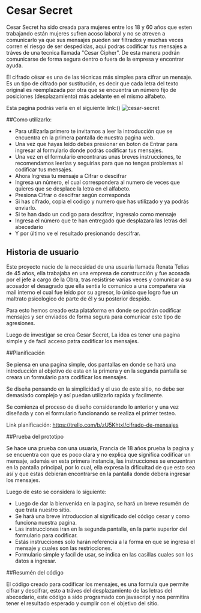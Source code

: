 # Cesar Secret

Cesar Secret ha sido creada para mujeres entre los 18 y 60 años que esten trabajando están mujeres sufren acoso laboral y no se atreven a comunicarlo ya que sus mensajes pueden ser filtrados y muchas veces corren el riesgo de ser despedidas, aquí podras codificar tus mensajes a tráves de una tecnica llamada "Cesar Cipher". De esta manera podrán comunicarse de forma segura dentro o fuera de la empresa y encontrar ayuda.

El cifrado césar es una de las técnicas más simples para cifrar un mensaje. Es un tipo de cifrado por sustitución, es decir que cada letra del texto original es reemplazada por otra que se encuentra un número fijo de posiciones (desplazamiento) más adelante en el mismo alfabeto.

Esta pagina podrás verla en el siguiente link:()
![cesar-secret]()

##Como utilizarlo:


- Para utilizarla primero te invitamos a leer la introducción que se encuentra en la primera pantalla de nuestra pagina web.
- Una vez que hayas leido debes presionar en boton de Entrar para ingresar al formulario donde podrás codificar tus mensajes.
- Una vez en el formulario encontraras unas breves instrucciones, te recomendamos leerlas y seguirlas para que no tengas problemas al codificar tus mensajes.
- Ahora Ingresa tu mensaje a Cifrar o descifrar
- Ingresa un número, el cual correspondera al numero de veces que quieres que se desplace la letra en el alfabeto.
- Presiona Cifrar o descifrar según corresponda
- Si has cifrado, copia el codigo y numero que has utilizado y ya podrás enviarlo.
- Si te han dado un codigo para descifrar, ingresalo como mensaje
- Ingresa el número que te han entregado que desplazara las letras del abecedario
- Y por último ve el resultado presionando descifrar.


## Historia de usuario

Este proyecto nacio de la necesidad de una usuaria llamada Renata Telias de 45 años, ella trabajaba en una empresa de construcción y fue acosada por el jefe a cargo de la Obra, tras resistirse varias veces y comunicar a su acosador el desagrado que ella sentia lo comunico a una compañera vía mail interno el cual fue leido por su agresor, lo único que logro fue un maltrato psicologico de parte de él y su posterior despido.

Para esto hemos creado esta plataforma en donde se podrán codificar mensajes y ser enviados de forma segura para comunicar este tipo de agresiones.

Luego de investigar se crea Cesar Secret, La idea es tener una pagina simple y de facíl acceso patra codificar 
los mensajes.


##Planificación

Se piensa en una pagina simple, dos pantallas en donde se hará una introducción al objetivo de esta en la primera y en la segunda pantalla se creara un formulario para codificar los mensajes.

Se diseña pensando en la simplicidad y el uso de este sitio, no debe ser demasiado complejo y así puedan utilizarlo rapida y facílmente.

Se comienza el proceso de diseño considerando lo anterior y una vez diseñada y con el formulario funcionando se realiza el primer testeo.

Link planificación: https://trello.com/b/zU5Khtxl/cifrado-de-mensajes


##Prueba del prototipo

Se hace una prueba con una usuaria, Francia de 18 años prueba la pagina y se encuentra con que es poco clara y no explica que significa codificar un mensaje, además en esta primera instancia, las instrucciones se encuentran en la pantalla principal, por lo cual, ella expresa la dificultad de que esto sea así y que estas debieran encontrarse en la pantalla donde debera ingresar los mensajes.

Luego de esto se considera lo siguiente:

- Luego de dar la bienvenida en la pagina, se hará un breve resumén de que trata nuestro sitio.
- Se hará una breve introduccion al significado del código cesar y como funciona nuestra pagina.
- Las instrucciones iran en la segunda pantalla, en la parte superior del formulario para codificar.
- Estás instrucciones solo harán referencia a la forma en que se ingresa el mensaje y cuales son las restricciones.
- Formulario simple y facíl de usar, se indica en las casillas cuales son los datos a ingresar.

##Resumén del código

El código creado para codificar los mensajes, es una formula que permite cifrar y descifrar, esto a tráves del desplazamiento de las letras del abecedario, este código a sido programado con javascript y nos permitira tener el resultado esperado y cumplir con el objetivo del sitio.








